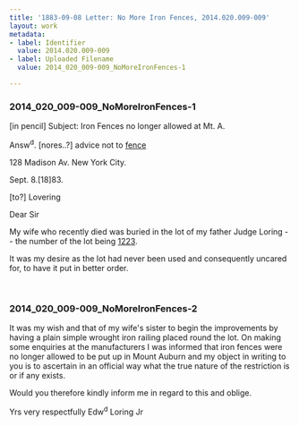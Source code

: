 ```yaml
---
title: '1883-09-08 Letter: No More Iron Fences, 2014.020.009-009'
layout: work
metadata:
- label: Identifier
  value: 2014.020.009-009
- label: Uploaded Filename
  value: 2014_020_009-009_NoMoreIronFences-1

---
```

<div class="pages">
<div id="page-1751929">
<h3><a name="page-1751929">2014_020_009-009_NoMoreIronFences-1</a></h3>
<div class="page-content">
<p>[in pencil] Subject: Iron Fences no longer allowed at Mt. A.</p>
<p>Answ<sup>d</sup>.<span class='line-break'> </span>[nores..?]<span class='line-break'> </span>advice not to<span class='line-break'> </span><u>fence</u></p>
<p>128 Madison Av.<span class='line-break'> </span>New York City.</p>
<p>Sept. 8.[18]83.</p>
<p>[to?] Lovering</p>
<p>Dear Sir</p>
<p>My wife who<span class='line-break'> </span>recently died was buried<span class='line-break'> </span>in the lot of my father<span class='line-break'> </span>Judge Loring -- the num<span class='line-break'></span>ber of the lot being <u>1223</u>.</p>
<p>It was my desire as<span class='line-break'> </span>the lot had never been <span class='line-break'> </span>used and consequently<span class='line-break'> </span>uncared for, to have it <span class='line-break'> </span>put in better order.</p>
</div>
</div>
<br />
<div id="page-1751930">
<h3><a name="page-1751930">2014_020_009-009_NoMoreIronFences-2</a></h3>
<div class="page-content">
<p>It was my wish and<span class='line-break'> </span>that of my wife's sister<span class='line-break'> </span>to begin the improve<span class='line-break'></span>ments by having a plain<span class='line-break'> </span>simple wrought iron<span class='line-break'> </span>railing placed round<span class='line-break'> </span>the lot. On making <span class='line-break'> </span>some enquiries at the<span class='line-break'> </span>manufacturers I was<span class='line-break'> </span>informed that iron fences<span class='line-break'> </span>were no longer allowed<span class='line-break'> </span>to be put up in Mount<span class='line-break'> </span>Auburn and my object<span class='line-break'> </span>in writing to you is to<span class='line-break'> </span>ascertain in an official<span class='line-break'> </span>way what the true<span class='line-break'> </span>nature of the restriction<span class='line-break'> </span>is or if any exists.</p>
<p>Would you therefore<span class='line-break'> </span>kindly inform me<span class='line-break'> </span>in regard to this and<span class='line-break'> </span>oblige.</p>
<p>Yrs very respectfully<span class='line-break'> </span>Edw<sup>d</sup> Loring Jr</p>
</div>
</div>
<br />
</div>
